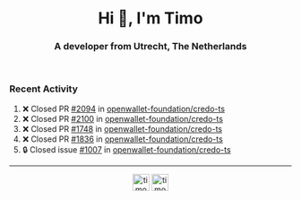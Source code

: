 <h1 align="center">Hi 👋, I'm Timo</h1>
<h3 align="center">A developer from Utrecht, The Netherlands</h3>
<br/>
<!-- https://github.com/rahuldkjain/github-profile-readme-generator --!>

<!--  <p align="left"><img src="https://github-readme-stats.vercel.app/api?username=timoglastra&show_icons=true&count_private=true&" alt="timoglastra" /></p> --!>

<!--
Github language stats
<p align="left"><img src="https://github-readme-stats.vercel.app/api/top-langs/?username=timoglastra&layout=compact" alt="timoglastra" /><p>
-->

<!-- Codestats language stats -->
<!-- <p align="left"><img src="https://codestats-readme.vercel.app/api/top-langs/?username=timoglastra&layout=compact&language_count=12" alt="timoglastra" /><p>    --!>
  
<h3>Recent Activity</h3>

<!--START_SECTION:activity-->
1. ❌ Closed PR [#2094](https://github.com/openwallet-foundation/credo-ts/pull/2094) in [openwallet-foundation/credo-ts](https://github.com/openwallet-foundation/credo-ts)
2. ❌ Closed PR [#2100](https://github.com/openwallet-foundation/credo-ts/pull/2100) in [openwallet-foundation/credo-ts](https://github.com/openwallet-foundation/credo-ts)
3. ❌ Closed PR [#1748](https://github.com/openwallet-foundation/credo-ts/pull/1748) in [openwallet-foundation/credo-ts](https://github.com/openwallet-foundation/credo-ts)
4. ❌ Closed PR [#1836](https://github.com/openwallet-foundation/credo-ts/pull/1836) in [openwallet-foundation/credo-ts](https://github.com/openwallet-foundation/credo-ts)
5. 🔒 Closed issue [#1007](https://github.com/openwallet-foundation/credo-ts/issues/1007) in [openwallet-foundation/credo-ts](https://github.com/openwallet-foundation/credo-ts)
<!--END_SECTION:activity-->

---

<p align="center">
<a href="https://twitter.com/timoglastra" target="blank"><img align="center" src="https://cdn.jsdelivr.net/npm/simple-icons@3.0.1/icons/twitter.svg" alt="timoglastra" height="30" width="30" /></a>
<a href="https://linkedin.com/in/timoglastra" target="blank"><img align="center" src="https://cdn.jsdelivr.net/npm/simple-icons@3.0.1/icons/linkedin.svg" alt="timoglastra" height="30" width="30" /></a>
</p>



